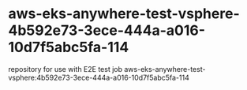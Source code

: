 # aws-eks-anywhere-test-vsphere-4b592e73-3ece-444a-a016-10d7f5abc5fa-114
repository for use with E2E test job aws-eks-anywhere-test-vsphere:4b592e73-3ece-444a-a016-10d7f5abc5fa-114
